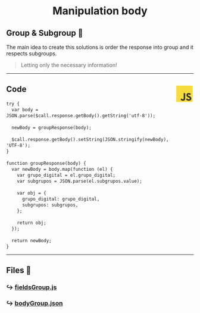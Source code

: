 <div align="center">
  <h1>
    <strong> 
      Manipulation body
    </strong>
  </h1>
</div>

<div>

  ##  Group & Subgroup :bookmark_tabs:
  
  <p>
    The main idea to create this solutions is order the response into group and it respects subgroups.
  </p>

  > Letting only the necessary information!
</div>

---
<div>
  <img src="../others/js-icon.png" alt="Javascript Icon" align="right" width="50px" height="50px">

  ## Code

  ```
  try {
    var body = JSON.parse($call.response.getBody().getString('utf-8'));

    newBody = groupResponse(body);

    $call.response.getBody().setString(JSON.stringify(newBody), 'UTF-8');
  }

  function groupResponse(body) {
    var newBody = body.map(function (el) {
      var grupo_digital = el.grupo_digital;
      var subgrupos = JSON.parse(el.subgrupos.value);

      var obj = {
        grupo_digital: grupo_digital,
        subgrupos: subgrupos,
      };

      return obj;
    });

    return newBody;
  }
  ```
</div>

---

## Files 📂
### :arrow_right_hook: [fieldsGroup.js][group&subgroup-js]
### :arrow_right_hook: [bodyGroup.json][bodyGroup-json]


<!--------------------------------- Files Links ------------------------------->
[group&subgroup-js]:group&subgroup/fieldsGroup.js
[bodyGroup-json]:group&subgroup/bodyGroup.json
